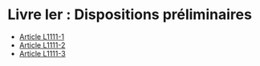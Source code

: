 # Livre Ier : Dispositions préliminaires

* [Article L1111-1](./LEGIARTI000006900781.md)
* [Article L1111-2](./LEGIARTI000019353569.md)
* [Article L1111-3](./LEGIARTI000031565369.md)
